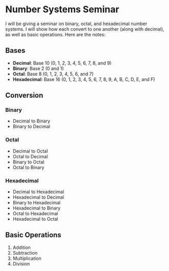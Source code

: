 # Number Systems Seminar
I will be giving a seminar on binary, octal, and hexadecimal number systems. I will show how each convert to one another (along with decimal), as well as basic operations. Here are the notes:

## Bases
* **Decimal**: Base 10 (0, 1, 2, 3, 4, 5, 6, 7, 8, and 9)
* **Binary**: Base 2 (0 and 1)
* **Octal**: Base 8 (0, 1, 2, 3, 4, 5, 6, and 7)
* **Hexadecimal**: Base 16 (0, 1, 2, 3, 4, 5, 6, 7, 8, 9, A, B, C, D, E, and F)

## Conversion
### Binary 
* Decimal to Binary
* Binary to Decimal

### Octal 
* Decimal to Octal
* Octal to Decimal
* Binary to Octal
* Octal to Binary

### Hexadecimal
* Decimal to Hexadecimal
* Hexadecimal to Decimal
* Binary to Hexadecimal
* Hexadecimal to Binary
* Octal to Hexadecimal
* Hexadecimal to Octal

## Basic Operations
1. Addition
2. Subtraction
3. Multiplication
4. Division

